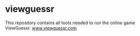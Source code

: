 # viewguessr
This repository contains all tools needed to run the online game ViewGuessr.
www.viewguessr.com
